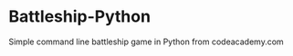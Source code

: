 Battleship-Python
=================

Simple command line battleship game in Python from codeacademy.com
